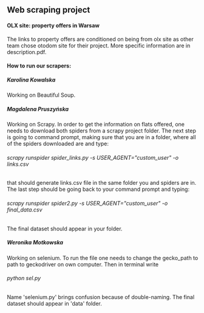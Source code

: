 ## Web scraping project
#### OLX site: property offers in Warsaw

The links to property offers are conditioned on being from olx site as other team chose otodom site for their project. More specific information are in description.pdf.

#### How to run our scrapers:

##### Karolina Kowalska
Working on Beautiful Soup.

##### Magdalena Pruszyńska
Working on Scrapy. 
In order to get the information on flats offered, one needs to download both spiders from a scrapy project folder. The next step is going to command prompt, making sure that you are in a folder, where all of the spiders downloaded are and type:
###### scrapy runspider spider_links.py -s USER_AGENT="custom_user" -o links.csv 
that should generate links.csv file in the same folder you and spiders are in.
The last step should be going back to your command prompt and typing:
###### scrapy runspider spider2.py -s USER_AGENT="custom_user" -o final_data.csv
The final dataset should appear in your folder.

##### Weronika Motkowska
Working on selenium.
To run the file one needs to change the gecko_path to path to geckodriver on own computer. 
Then in terminal write 
###### python sel.py
Name 'selenium.py' brings confusion because of double-naming.
The final dataset should appear in 'data' folder.

